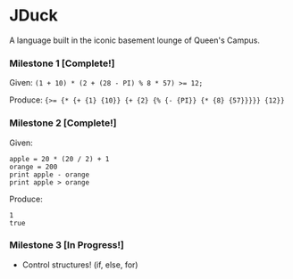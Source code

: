 # JDuck
A language built in the iconic basement lounge of Queen's Campus.

### Milestone 1 [Complete!]

Given: ```(1 + 10) * (2 + (28 - PI) % 8 * 57) >= 12;```

Produce: ```{>= {* {+ {1} {10}} {+ {2} {% {- {PI}} {* {8} {57}}}}} {12}} ```

### Milestone 2 [Complete!]

Given:

````
apple = 20 * (20 / 2) + 1
orange = 200
print apple - orange
print apple > orange
````

Produce:

````
1
true
````

### Milestone 3 [In Progress!]

* Control structures! (if, else, for)

